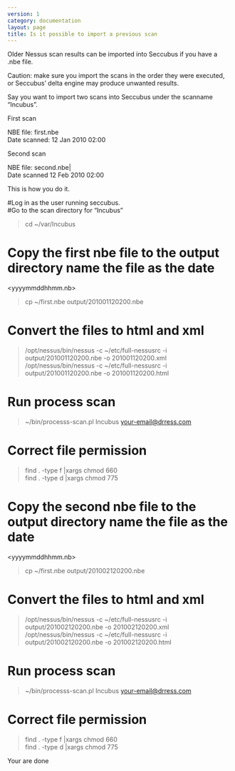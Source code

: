 ```yaml
---
version: 1
category: documentation
layout: page
title: Is it possible to import a previous scan
---
```

Older Nessus scan results can be imported into Seccubus if you have a .nbe
file.

Caution: make sure you import the scans in the order they were executed, or
Seccubus’ delta engine may produce unwanted results.

Say you want to import two scans into Seccubus under the scanname “Incubus”.

First scan

NBE file: first.nbe  
Date scanned: 12 Jan 2010 02:00

Second scan

NBE file: second.nbe|  
Date scanned 12 Feb 2010 02:00

This is how you do it.

#Log in as the user running seccubus.  
#Go to the scan directory for “Incubus”  
> cd ~/var/Incubus  
# Copy the first nbe file to the output directory name the file as the date
<yyyymmddhhmm.nb>  
> cp ~/first.nbe output/201001120200.nbe  
# Convert the files to html and xml  
> /opt/nessus/bin/nessus -c ~/etc/full-nessusrc -i output/201001120200.nbe -o
201001120200.xml  
> /opt/nessus/bin/nessus -c ~/etc/full-nessusrc -i output/201001120200.nbe -o
201001120200.html  
# Run process scan  
> ~/bin/processs-scan.pl Incubus <your-email@drress.com>  
# Correct file permission  
> find . -type f |xargs chmod 660  
> find . -type d |xargs chmod 775

# Copy the second nbe file to the output directory name the file as the date
<yyyymmddhhmm.nb>  
> cp ~/first.nbe output/201002120200.nbe  
# Convert the files to html and xml  
> /opt/nessus/bin/nessus -c ~/etc/full-nessusrc -i output/201002120200.nbe -o
201002120200.xml  
> /opt/nessus/bin/nessus -c ~/etc/full-nessusrc -i output/201002120200.nbe -o
201002120200.html  
# Run process scan  
> ~/bin/processs-scan.pl Incubus <your-email@drress.com>  
# Correct file permission  
> find . -type f |xargs chmod 660  
> find . -type d |xargs chmod 775

Your are done


